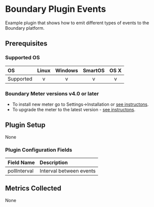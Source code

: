 Boundary Plugin Events
======================

Example plugin that shows how to emit different types of events to the Boundary platform.

## Prerequisites

### Supported OS

|     OS    | Linux | Windows | SmartOS | OS X |
|:----------|:-----:|:-------:|:-------:|:----:|
| Supported |   v   |    v    |    v    |  v   |

### Boundary Meter versions v4.0 or later

- To install new meter go to Settings->Installation or [see instructons](https://help.boundary.com/hc/en-us/sections/200634331-Installation).
- To upgrade the meter to the latest version - [see instructons](https://help.boundary.com/hc/en-us/articles/201573102-Upgrading-the-Boundary-Meter).

## Plugin Setup

None

### Plugin Configuration Fields

|Field Name|Description                         |
|:---------|:-----------------------------------|
|pollInterval | Interval between events |

## Metrics Collected

None